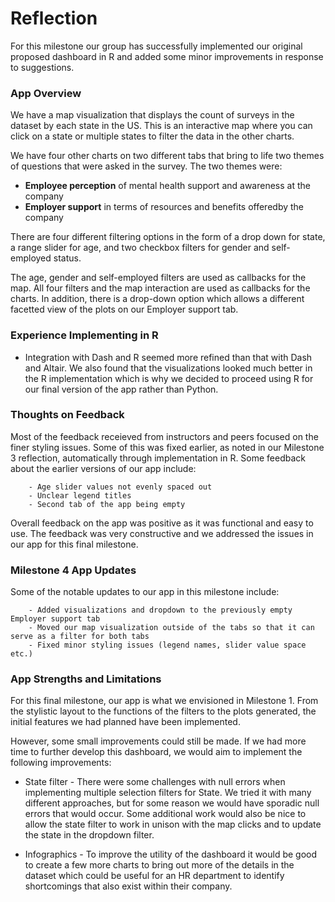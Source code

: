# Reflection

For this milestone our group has successfully implemented our original proposed dashboard in R and added some minor improvements in response to suggestions.

### App Overview

We have a map visualization that displays the count of surveys in the dataset by each state in the US. This is an interactive map where you can click on a state or multiple states to filter the data in the other charts.

We have four other charts on two different tabs that bring to life two themes of questions that were asked in the survey. The two themes were:

-   **Employee perception** of mental health support and awareness at the company
-   **Employer support** in terms of resources and benefits offeredby the company

There are four different filtering options in the form of a drop down for state, a range slider for age, and two checkbox filters for gender and self-employed status.

The age, gender and self-employed filters are used as callbacks for the map. All four filters and the map interaction are used as callbacks for the charts. In addition, there is a drop-down option which allows a different facetted view of the plots on our Employer support tab.

### Experience Implementing in R

-   Integration with Dash and R seemed more refined than that with Dash and Altair. We also found that the visualizations looked much better in the R implementation which is why we decided to proceed using R for our final version of the app rather than Python. 

### Thoughts on Feedback

Most of the feedback receieved from instructors and peers focused on the finer styling issues. Some of this was fixed earlier, as noted in our Milestone 3 reflection, automatically through implementation in R. Some feedback about the earlier versions of our app include:

        - Age slider values not evenly spaced out
        - Unclear legend titles
        - Second tab of the app being empty
        
Overall feedback on the app was positive as it was functional and easy to use. The feedback was very constructive and we addressed the issues in our app for this final milestone. 

### Milestone 4 App Updates

Some of the notable updates to our app in this milestone include:

        - Added visualizations and dropdown to the previously empty Employer support tab
        - Moved our map visualization outside of the tabs so that it can serve as a filter for both tabs
        - Fixed minor styling issues (legend names, slider value space etc.)

### App Strengths and Limitations

For this final milestone, our app is what we envisioned in Milestone 1. From the stylistic layout to the functions of the filters to the plots generated, the initial features we had planned have been implemented.

However, some small improvements could still be made. If we had more time to further develop this dashboard, we would aim to implement the following improvements:

-   State filter - There were some challenges with null errors when implementing multiple selection filters for State. We tried it with many different approaches, but for some reason we would have sporadic null errors that would occur. Some additional work would also be nice to allow the state filter to work in unison with the map clicks and to update the state in the dropdown filter.

-   Infographics - To improve the utility of the dashboard it would be good to create a few more charts to bring out more of the details in the dataset which could be useful for an HR department to identify shortcomings that also exist within their company.
